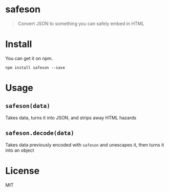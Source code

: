 # safeson

> Convert JSON to something you can safely embed in HTML

# Install

You can get it on npm.

```shell
npm install safeson --save
```

# Usage

## `safeson(data)`

Takes data, turns it into JSON, and strips away HTML hazards

## `safeson.decode(data)`

Takes data previously encoded with `safeson` and unescapes it, then turns it into an object

# License

MIT
